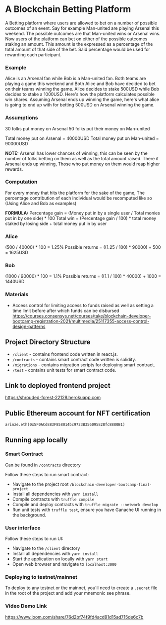 # A Blockchain Betting Platform 
A Betting platform where users are allowed to bet on a number of possible outcomes of an event. Say for example Man-united are playing Arsenal this weekend. The possible outcomes are that Man-united wins or Arsenal wins. Now users of the platform can bet on either of the possible outcomes staking an amount. This amount is the expressed as a percentage of the total amount of that side of the bet. Said percentage would be used for rewarding each participant.

### Example
Alice is an Arsenal fan while Bob is a Man-united fan. Both teams are playing a game this weekend and Both Alice and Bob have decided to bet on their teams winning the game.
Alice decides to stake 500USD while Bob decides to stake a 1000USD. Here's how the platform calculates possible win shares.
Assuming Arsenal ends up winning the game, here's what alice is going to end up with for betting 500USD on Arsenal winning the game.
### Assumptions
30 folks put money on Arsenal
50 folks put their money on Man-united

Total money put on Arsenal = 40000USD
Total money put on Man-united = 90000USD

**NOTE:** 
Arsenal has lower chances of winning, this can be seen by the number of folks betting on them as well as the total amount raised. There if Arsenal ends up winning, Those who put money on them would reap higher rewards.

### Computation
For every money that hits the platform for the sake of the game, The percentage contribution of each individual would be recomputed like so (Using Alice and Bob as examples)

**FORMULA:**
Percentage gain = (Money put in by a single user / Total monies put in by one side) * 100
Total win = (Percentage gain / 100) * total money staked by losing side + total money put in by user
### Alice
(500 / 40000) * 100 = 1.25%
Possible returns = ((1.25 / 100) * 90000) + 500 = 1625USD
### Bob
(1000 / 90000) * 100 = 1.1%
Possible returns = ((1.1 / 100) * 40000) + 1000 = 1440USD

### Materials
- Access control for limiting access to funds raised as well as setting a time limit before after which funds can be disbursed https://courses.consensys.net/courses/take/blockchain-developer-bootcamp-registration-2021/multimedia/25117355-access-control-design-patterns

## Project Directory Structure
 - `/client` - contains frontend code written in react.js.
 - `/contracts` - contains smart contract code written is solidity.
 - `/migrations` - contains migration scripts for deploying smart contract.
 - `/test` - contains unit tests for smart contract code.

## Link to deployed frontend project
https://shrouded-forest-22128.herokuapp.com
## Public Ethereum account for NFT certification
`arinze.eth(0x5F0ACdE83F858014bc9723B356095E28fc8880B1)` 

## Running app locally
### Smart Contract
Can be found in `/contracts` directory

Follow these steps to run smart contract:

 - Navigate to the project root `/blockchain-developer-bootcamp-final-project`
 - Install all dependencies with `yarn install`
 - Compile contracts with `truffle compile`
 - Compile and deploy contracts with `truffle migrate --network develop`
 - Run unit tests with `truffle test`, ensure you have Ganache UI running in the background.
  
### User interface

Follow these steps to run UI:

 - Navigate to the `/client` directory
 - Install all dependencies with `yarn install`
 - Start the application on locally with `yarn start`
 - Open web browser and navigate to  `localhost:3000`

### Deploying to testnet/mainnet
To deploy to any testnet or the mainnet, you'll need to create a `.secret` file in the root of the project and add your mnemonic see phrase.

### Video Demo Link
https://www.loom.com/share/76d2bf74f9fd4acd91d15ad715de6c7b
